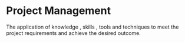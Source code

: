 # Project Management
The application of knowledge , skills , tools and techniques to meet the project requirements and achieve the desired outcome.



